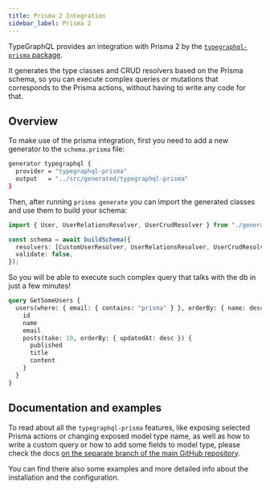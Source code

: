```yaml
---
title: Prisma 2 Integration
sidebar_label: Prisma 2
---
```


TypeGraphQL provides an integration with Prisma 2 by the [`typegraphql-prisma` package](https://www.npmjs.com/package/typegraphql-prisma).

It generates the type classes and CRUD resolvers based on the Prisma schema, so you can execute complex queries or mutations that corresponds to the Prisma actions, without having to write any code for that.

## Overview

To make use of the prisma integration, first you need to add a new generator to the `schema.prisma` file:

```sh
generator typegraphql {
  provider = "typegraphql-prisma"
  output   = "../src/generated/typegraphql-prisma"
}
```

Then, after running `prisma generate` you can import the generated classes and use them to build your schema:

```typescript
import { User, UserRelationsResolver, UserCrudResolver } from "./generated/typegraphql-prisma";

const schema = await buildSchema({
  resolvers: [CustomUserResolver, UserRelationsResolver, UserCrudResolver],
  validate: false,
});
```

So you will be able to execute such complex query that talks with the db in just a few minutes!

```graphql
query GetSomeUsers {
  users(where: { email: { contains: "prisma" } }, orderBy: { name: desc }) {
    id
    name
    email
    posts(take: 10, orderBy: { updatedAt: desc }) {
      published
      title
      content
    }
  }
}
```

## Documentation and examples

To read about all the `typegraphql-prisma` features, like exposing selected Prisma actions or changing exposed model type name, as well as how to write a custom query or how to add some fields to model type, please check the docs [on the separate branch of the main GitHub repository](https://github.com/MichalLytek/type-graphql/tree/prisma).

You can find there also some examples and more detailed info about the installation and the configuration.
